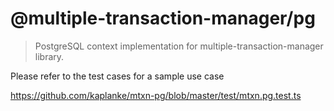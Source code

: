 # @multiple-transaction-manager/pg

> PostgreSQL context implementation for multiple-transaction-manager library. 

Please refer to the test cases for a sample use case

https://github.com/kaplanke/mtxn-pg/blob/master/test/mtxn.pg.test.ts